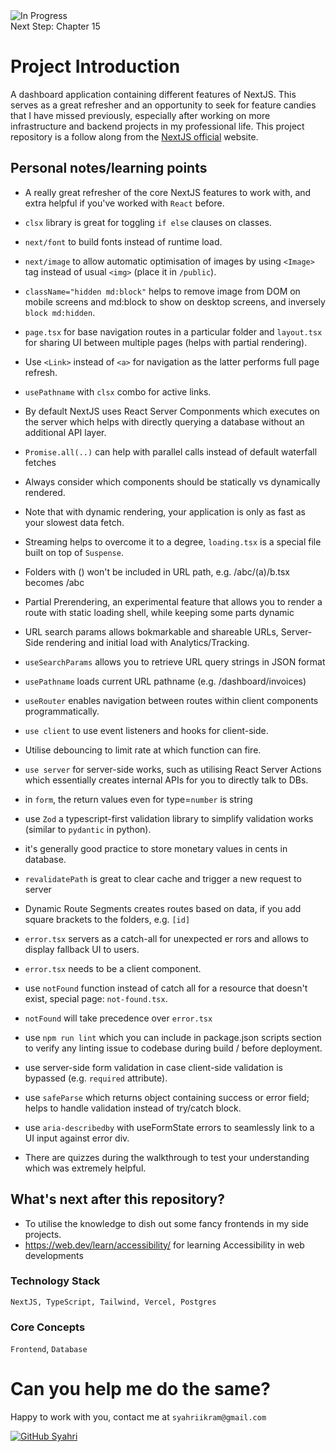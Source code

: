 <img src="https://img.shields.io/badge/status-development-green?logo=GitHub" alt="In Progress"> 
<br/>
Next Step: Chapter 15

# Project Introduction
A dashboard application containing different features of NextJS. This serves as a great refresher and an opportunity to seek for feature candies that I have missed previously, especially after working on more infrastructure and backend projects in my professional life. This project repository is a follow along from the [NextJS official](https://nextjs.org/learn/dashboard-app/) website.


## Personal notes/learning points
- A really great refresher of the core NextJS features to work with, and extra helpful if you've worked with `React` before. 
- `clsx` library is great for toggling `if else` clauses on classes.
- `next/font` to build fonts instead of runtime load.
- `next/image` to allow automatic optimisation of images by using `<Image>` tag instead of usual `<img>` (place it in `/public`). 
- `className="hidden md:block"` helps to remove image from DOM on mobile screens and md:block to show on desktop screens, and inversely `block md:hidden`.
- `page.tsx` for base navigation routes in a particular folder and `layout.tsx` for sharing UI between multiple pages (helps with partial rendering).
- Use `<Link>` instead of `<a>` for navigation as the latter performs full page refresh.
- `usePathname` with `clsx` combo for active links.
- By default NextJS uses React Server Componments which executes on the server which helps with directly querying a database without an additional API layer.
- `Promise.all(..)` can help with parallel calls instead of default waterfall fetches 
- Always consider which components should be statically vs dynamically rendered.
- Note that with dynamic rendering, your application is only as fast as your slowest data fetch.
- Streaming helps to overcome it to a degree, `loading.tsx` is a special file built on top of `Suspense`.
- Folders with () won't be included in URL path, e.g. /abc/(a)/b.tsx becomes /abc
- Partial Prerendering, an experimental feature that allows you to render a route with static loading shell, while keeping some parts dynamic
- URL search params allows bokmarkable and shareable URLs, Server-Side rendering and initial load with Analytics/Tracking.
- `useSearchParams` allows you to retrieve URL query strings in JSON format
- `usePathname` loads current URL pathname (e.g. /dashboard/invoices)
- `useRouter` enables navigation between routes within client components programmatically.
- `use client` to use event listeners and hooks for client-side.
- Utilise debouncing to limit rate at which function can fire.
- `use server` for server-side works, such as utilising React Server Actions which essentially creates internal APIs for you to directly talk to DBs.
- in `form`, the return values even for type=`number` is string
- use `Zod` a typescript-first validation library to simplify validation works (similar to `pydantic` in python).
- it's generally good practice to store monetary values in cents in database.
- `revalidatePath` is great to clear cache and trigger a new request to server
- Dynamic Route Segments creates routes based on data, if you add square brackets to the folders, e.g. `[id]` 
- `error.tsx` servers as a catch-all for unexpected er rors and allows to display fallback UI to users.
- `error.tsx` needs to be a client component.
- use `notFound` function instead of catch all for a resource that doesn't exist, special page: `not-found.tsx`.
- `notFound` will take precedence over `error.tsx`
- use `npm run lint` which you can include in package.json scripts section to verify any linting issue to codebase during build / before deployment.
- use server-side form validation in case client-side validation is bypassed (e.g. `required` attribute).
- use `safeParse` which returns object containing success or error field; helps to handle validation instead of try/catch block.
- use `aria-describedby` with useFormState errors to seamlessly link to a UI input against error div.

- There are quizzes during the walkthrough to test your understanding which was extremely helpful.

## What's next after this repository?
- To utilise the knowledge to dish out some fancy frontends in my side projects.
- https://web.dev/learn/accessibility/ for learning Accessibility in web developments

### Technology Stack
```NextJS, TypeScript, Tailwind, Vercel, Postgres```

### Core Concepts
`Frontend`, `Database`

# Can you help me do the same?
Happy to work with you, contact me at `syahriikram@gmail.com`

[![GitHub Syahri](https://img.shields.io/github/followers/syahriikram?label=follow&style=social)](https://github.com/syahriikram)
